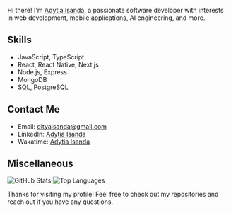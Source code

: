 Hi there! I'm [Adytia Isanda](https://github.com/daditsan), a passionate software developer with interests in web development, mobile applications, AI engineering, and more.

<!--- ## 🚀 Projects

- **[Project 1](https://github.com/your-username/project1)**: A brief description of what this project does.
- **[Project 2](https://github.com/your-username/project2)**: A brief description of what this project does.

--->

## Skills

- JavaScript, TypeScript
- React, React Native, Next.js
- Node.js, Express
- MongoDB
- SQL, PostgreSQL

## Contact Me

- Email: [dityaisanda@gmail.com](mailto:dityaisanda@gmail.com)
- LinkedIn: [Adytia Isanda](www.linkedin.com/in/adytia-isanda-441a8a232)
- Wakatime: [Adytia Isanda](https://wakatime.com/@daditsan)
  
## Miscellaneous

![GitHub Stats](https://github-readme-stats.vercel.app/api?username=daditsan&show_icons=true&theme=radical)
![Top Languages](https://github-readme-stats.vercel.app/api/top-langs/?username=daditsan&layout=compact&theme=radical)

Thanks for visiting my profile! Feel free to check out my repositories and reach out if you have any questions.
